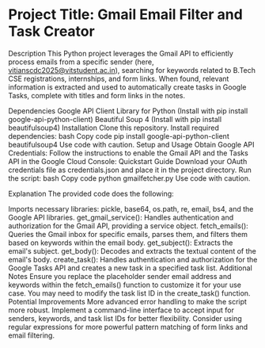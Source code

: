 # Project Title: Gmail Email Filter and Task Creator

Description
This Python project leverages the Gmail API to efficiently process emails from a specific sender (here, vitianscdc2025@vitstudent.ac.in), searching for keywords related to B.Tech CSE registrations, internships, and form links. When found, relevant information is extracted and used to automatically create tasks in Google Tasks, complete with titles and form links in the notes.

Dependencies
Google API Client Library for Python (Install with pip install google-api-python-client)
Beautiful Soup 4 (Install with pip install beautifulsoup4)
Installation
Clone this repository.
Install required dependencies:
bash
Copy code
pip install google-api-python-client beautifulsoup4
Use code with caution.
Setup and Usage
Obtain Google API Credentials:
Follow the instructions to enable the Gmail API and the Tasks API in the Google Cloud Console: Quickstart Guide
Download your OAuth credentials file as credentials.json and place it in the project directory.
Run the script:
bash
Copy code
python gmailfetcher.py
Use code with caution.

Explanation
The provided code does the following:

Imports necessary libraries: pickle, base64, os.path, re, email, bs4, and the Google API libraries.
get_gmail_service(): Handles authentication and authorization for the Gmail API, providing a service object.
fetch_emails(): Queries the Gmail inbox for specific emails, parses them, and filters them based on keywords within the email body.
get_subject(): Extracts the email's subject.
get_body(): Decodes and extracts the textual content of the email's body.
create_task(): Handles authentication and authorization for the Google Tasks API and creates a new task in a specified task list.
Additional Notes
Ensure you replace the placeholder sender email address and keywords within the fetch_emails() function to customize it for your use case.
You may need to modify the task list ID in the create_task() function.
Potential Improvements
More advanced error handling to make the script more robust.
Implement a command-line interface to accept input for senders, keywords, and task list IDs for better flexibility.
Consider using regular expressions for more powerful pattern matching of form links and email filtering.
